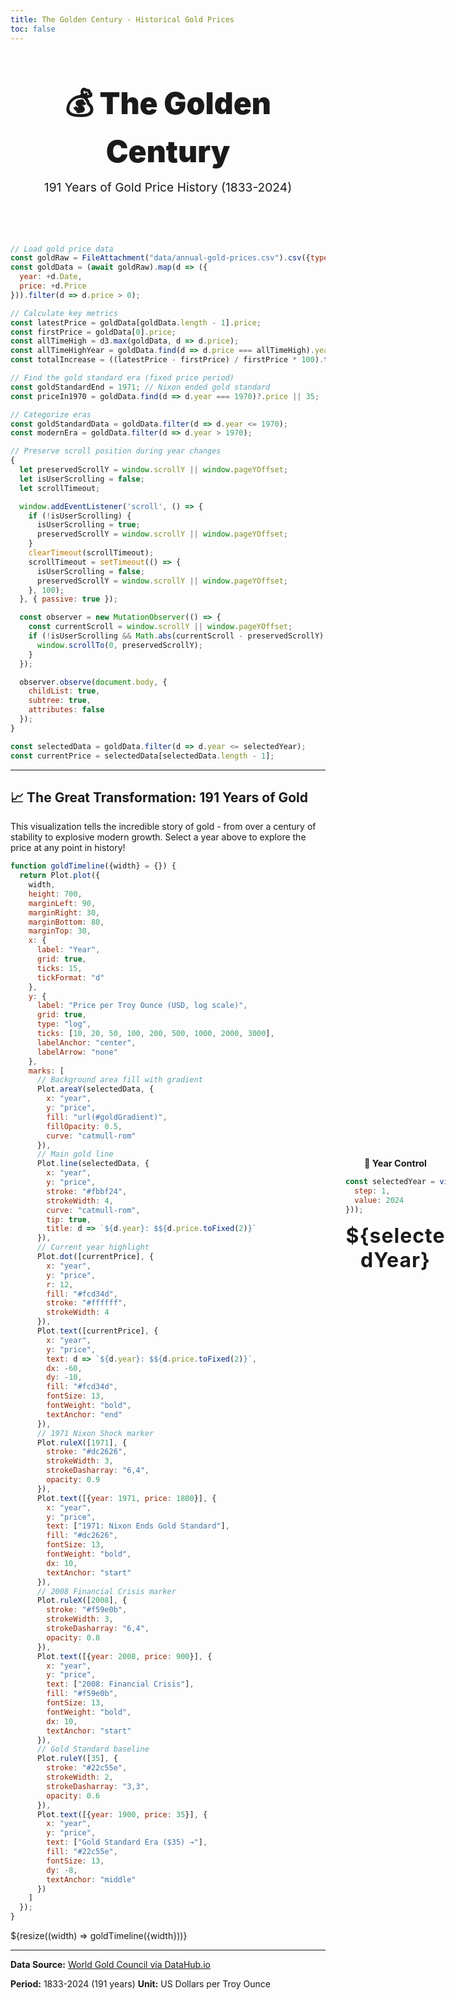 ```yaml
---
title: The Golden Century - Historical Gold Prices
toc: false
---
```


<style>
.hero {
  text-align: center;
  padding: 3rem 2rem;
  background: var(--theme-background-alt);
  color: var(--theme-foreground);
  border-radius: 16px;
  margin-bottom: 2rem;
  border: 2px solid var(--theme-foreground-faint);
}

.hero h1 {
  margin: 0;
  font-size: 3rem;
  font-weight: 900;
  color: var(--theme-foreground-alt);
}

.hero p {
  margin: 1rem 0 0;
  font-size: 1.2rem;
  color: var(--theme-foreground-muted);
}

* {
  overflow-anchor: none !important;
}

.card, .card > *, .card svg, .card figure {
  overflow-anchor: none !important;
  contain: layout style paint;
}

.year-control-overlay {
  position: fixed;
  right: 20px;
  top: 50%;
  transform: translateY(-50%);
  background: var(--theme-background-alt);
  padding: 1rem 1rem;
  border-radius: 12px;
  border: 2px solid var(--theme-foreground-faint);
  z-index: 1000;
  width: 160px;
}

.year-control-overlay h3 {
  color: var(--theme-foreground-alt);
  margin: 0 0 0.5rem 0;
  font-size: 0.9rem;
  text-align: center;
}

.year-control-overlay .year-display-overlay {
  font-size: 2rem;
  font-weight: bold;
  color: var(--theme-foreground);
  text-align: center;
  margin: 0.75rem 0 0.25rem 0;
  letter-spacing: 1px;
}

.year-control-overlay input[type="range"] {
  width: 100%;
  margin: 0.5rem 0;
  cursor: pointer;
  accent-color: var(--theme-foreground-focus);
}

.year-control-overlay input[type="number"] {
  background: var(--theme-background);
  border: 1px solid var(--theme-foreground-faint);
  color: var(--theme-foreground);
  padding: 0.3rem;
  border-radius: 4px;
  text-align: center;
  font-size: 0.9rem;
  width: 100%;
}

.year-control-overlay label,
.year-control-overlay span,
.year-control-overlay div {
  color: var(--theme-foreground);
}

.year-control-overlay form {
  width: 100%;
}

.year-control-overlay output {
  color: var(--theme-foreground);
}

svg text {
  fill: var(--theme-foreground) !important;
}

[id^="plot-tip-"],
[role="tooltip"],
[aria-live="polite"] {
  color: var(--theme-foreground) !important;
  background: var(--theme-background) !important;
}

[id^="plot-tip-"] *,
[role="tooltip"] *,
[aria-live="polite"] * {
  color: var(--theme-foreground) !important;
}

h2, h3 {
  max-width: 600px;
  margin-left: auto;
  margin-right: auto;
}

main > p, main > ul, main > ol {
  max-width: 600px;
  margin-left: auto;
  margin-right: auto;
}

.card, .grid {
  max-width: 100% !important;
}
</style>

<div class="hero">
  <h1>💰 The Golden Century</h1>
  <p>191 Years of Gold Price History (1833-2024)</p>
</div>

```js
// Load gold price data
const goldRaw = FileAttachment("data/annual-gold-prices.csv").csv({typed: true});
const goldData = (await goldRaw).map(d => ({
  year: +d.Date,
  price: +d.Price
})).filter(d => d.price > 0);

// Calculate key metrics
const latestPrice = goldData[goldData.length - 1].price;
const firstPrice = goldData[0].price;
const allTimeHigh = d3.max(goldData, d => d.price);
const allTimeHighYear = goldData.find(d => d.price === allTimeHigh).year;
const totalIncrease = ((latestPrice - firstPrice) / firstPrice * 100).toFixed(0);

// Find the gold standard era (fixed price period)
const goldStandardEnd = 1971; // Nixon ended gold standard
const priceIn1970 = goldData.find(d => d.year === 1970)?.price || 35;

// Categorize eras
const goldStandardData = goldData.filter(d => d.year <= 1970);
const modernEra = goldData.filter(d => d.year > 1970);
```

<div class="year-control-overlay">
  <h3>📅 Year Control</h3>

```js
const selectedYear = view(Inputs.range([1833, 2024], {
  step: 1,
  value: 2024
}));
```

  <div class="year-display-overlay">${selectedYear}</div>
</div>

```js
// Preserve scroll position during year changes
{
  let preservedScrollY = window.scrollY || window.pageYOffset;
  let isUserScrolling = false;
  let scrollTimeout;

  window.addEventListener('scroll', () => {
    if (!isUserScrolling) {
      isUserScrolling = true;
      preservedScrollY = window.scrollY || window.pageYOffset;
    }
    clearTimeout(scrollTimeout);
    scrollTimeout = setTimeout(() => {
      isUserScrolling = false;
      preservedScrollY = window.scrollY || window.pageYOffset;
    }, 100);
  }, { passive: true });

  const observer = new MutationObserver(() => {
    const currentScroll = window.scrollY || window.pageYOffset;
    if (!isUserScrolling && Math.abs(currentScroll - preservedScrollY) > 5) {
      window.scrollTo(0, preservedScrollY);
    }
  });

  observer.observe(document.body, {
    childList: true,
    subtree: true,
    attributes: false
  });
}
```

```js
const selectedData = goldData.filter(d => d.year <= selectedYear);
const currentPrice = selectedData[selectedData.length - 1];
```

---

## 📈 The Great Transformation: 191 Years of Gold

This visualization tells the incredible story of gold - from over a century of stability to explosive modern growth. Select a year above to explore the price at any point in history!

```js
function goldTimeline({width} = {}) {
  return Plot.plot({
    width,
    height: 700,
    marginLeft: 90,
    marginRight: 30,
    marginBottom: 80,
    marginTop: 30,
    x: {
      label: "Year",
      grid: true,
      ticks: 15,
      tickFormat: "d"
    },
    y: {
      label: "Price per Troy Ounce (USD, log scale)",
      grid: true,
      type: "log",
      ticks: [10, 20, 50, 100, 200, 500, 1000, 2000, 3000],
      labelAnchor: "center",
      labelArrow: "none"
    },
    marks: [
      // Background area fill with gradient
      Plot.areaY(selectedData, {
        x: "year",
        y: "price",
        fill: "url(#goldGradient)",
        fillOpacity: 0.5,
        curve: "catmull-rom"
      }),
      // Main gold line
      Plot.line(selectedData, {
        x: "year",
        y: "price",
        stroke: "#fbbf24",
        strokeWidth: 4,
        curve: "catmull-rom",
        tip: true,
        title: d => `${d.year}: $${d.price.toFixed(2)}`
      }),
      // Current year highlight
      Plot.dot([currentPrice], {
        x: "year",
        y: "price",
        r: 12,
        fill: "#fcd34d",
        stroke: "#ffffff",
        strokeWidth: 4
      }),
      Plot.text([currentPrice], {
        x: "year",
        y: "price",
        text: d => `${d.year}: $${d.price.toFixed(2)}`,
        dx: -60,
        dy: -10,
        fill: "#fcd34d",
        fontSize: 13,
        fontWeight: "bold",
        textAnchor: "end"
      }),
      // 1971 Nixon Shock marker
      Plot.ruleX([1971], {
        stroke: "#dc2626",
        strokeWidth: 3,
        strokeDasharray: "6,4",
        opacity: 0.9
      }),
      Plot.text([{year: 1971, price: 1800}], {
        x: "year",
        y: "price",
        text: ["1971: Nixon Ends Gold Standard"],
        fill: "#dc2626",
        fontSize: 13,
        fontWeight: "bold",
        dx: 10,
        textAnchor: "start"
      }),
      // 2008 Financial Crisis marker
      Plot.ruleX([2008], {
        stroke: "#f59e0b",
        strokeWidth: 3,
        strokeDasharray: "6,4",
        opacity: 0.8
      }),
      Plot.text([{year: 2008, price: 900}], {
        x: "year",
        y: "price",
        text: ["2008: Financial Crisis"],
        fill: "#f59e0b",
        fontSize: 13,
        fontWeight: "bold",
        dx: 10,
        textAnchor: "start"
      }),
      // Gold Standard baseline
      Plot.ruleY([35], {
        stroke: "#22c55e",
        strokeWidth: 2,
        strokeDasharray: "3,3",
        opacity: 0.6
      }),
      Plot.text([{year: 1900, price: 35}], {
        x: "year",
        y: "price",
        text: ["Gold Standard Era ($35) →"],
        fill: "#22c55e",
        fontSize: 13,
        dy: -8,
        textAnchor: "middle"
      })
    ]
  });
}
```

<div class="card">
  ${resize((width) => goldTimeline({width}))}
</div>

<svg width="0" height="0">
  <defs>
    <linearGradient id="goldGradient" x1="0%" y1="0%" x2="0%" y2="100%">
      <stop offset="0%" style="stop-color:#fbbf24;stop-opacity:0.9" />
      <stop offset="50%" style="stop-color:#f59e0b;stop-opacity:0.6" />
      <stop offset="100%" style="stop-color:#78350f;stop-opacity:0.2" />
    </linearGradient>
  </defs>
</svg>

---

**Data Source:** [World Gold Council via DataHub.io](https://datahub.io/core/gold-prices)

**Period:** 1833-2024 (191 years)
**Unit:** US Dollars per Troy Ounce
